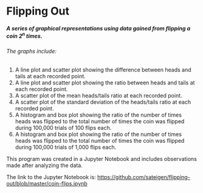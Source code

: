 # Flipping Out

##### A series of graphical representations using data gained from flipping a coin 2<sup>n</sup> times.

###### The graphs include:
1. A line plot and scatter plot showing the difference between heads and tails at each recorded point.
2. A line plot and scatter plot showing the ratio between heads and tails at each recorded point.
3. A scatter plot of the mean heads/tails ratio at each recorded point.
4. A scatter plot of the standard deviation of the heads/tails ratio at each recorded point.
5. A histogram and box plot showing the ratio of the number of times heads was flipped to the total number of times the coin was flipped during 100,000 trials of 100 flips each.
6. A histogram and box plot showing the ratio of the number of times heads was flipped to the total number of times the coin was flipped during 100,000 trials of 1,000 flips each.

This program was created in a Jupyter Notebook and includes observations made after analyzing the data.

The link to the Jupyter Notebook is:
https://github.com/sateigen/flipping-out/blob/master/coin-flips.ipynb
